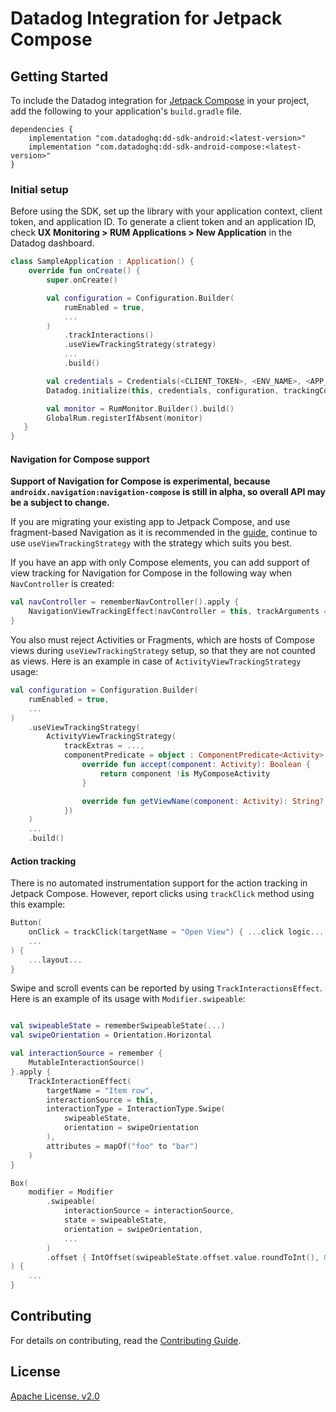 # Datadog Integration for Jetpack Compose

## Getting Started

To include the Datadog integration for [Jetpack Compose][1] in your project, add the
following to your application's `build.gradle` file.

```
dependencies {
    implementation "com.datadoghq:dd-sdk-android:<latest-version>"
    implementation "com.datadoghq:dd-sdk-android-compose:<latest-version>"
}
```

### Initial setup

Before using the SDK, set up the library with your application
context, client token, and application ID.
To generate a client token and an application ID, check **UX Monitoring > RUM Applications > New Application**
in the Datadog dashboard.

```kotlin
class SampleApplication : Application() {
    override fun onCreate() {
        super.onCreate()

        val configuration = Configuration.Builder(
            rumEnabled = true,
            ...
        )
            .trackInteractions()
            .useViewTrackingStrategy(strategy)
            ...
            .build()

        val credentials = Credentials(<CLIENT_TOKEN>, <ENV_NAME>, <APP_VARIANT_NAME>, <APPLICATION_ID>)
        Datadog.initialize(this, credentials, configuration, trackingConsent)

        val monitor = RumMonitor.Builder().build()
        GlobalRum.registerIfAbsent(monitor)
   }
}
```

#### Navigation for Compose support

**Support of Navigation for Compose is experimental, because `androidx.navigation:navigation-compose` is still in alpha, so overall API may be a subject to change.**

If you are migrating your existing app to Jetpack Compose, and use fragment-based Navigation as it is recommended in the [guide][2], continue to use `useViewTrackingStrategy` with the strategy which suits you best.

If you have an app with only Compose elements, you can add support of view tracking for Navigation for Compose in the following way when `NavController` is created:

```kotlin
val navController = rememberNavController().apply {
    NavigationViewTrackingEffect(navController = this, trackArguments = ..., destinationPredicate = ...)
}
```

You also must reject Activities or Fragments, which are hosts of Compose views during `useViewTrackingStrategy` setup, so that they are not counted as views.
Here is an example in case of `ActivityViewTrackingStrategy` usage:

```kotlin
val configuration = Configuration.Builder(
    rumEnabled = true,
    ...
)
    .useViewTrackingStrategy(
        ActivityViewTrackingStrategy(
            trackExtras = ...,
            componentPredicate = object : ComponentPredicate<Activity> {
                override fun accept(component: Activity): Boolean {
                    return component !is MyComposeActivity
                }

                override fun getViewName(component: Activity): String? = null
            })
    )
    ...
    .build()
```

#### Action tracking

There is no automated instrumentation support for the action tracking in Jetpack Compose. However, report clicks using `trackClick` method using this example:

```kotlin
Button(
    onClick = trackClick(targetName = "Open View") { ...click logic... }
    ...
) {
    ...layout...
}
```

Swipe and scroll events can be reported by using `TrackInteractionsEffect`. Here is an example of its usage with `Modifier.swipeable`:

```kotlin

val swipeableState = rememberSwipeableState(...)
val swipeOrientation = Orientation.Horizontal

val interactionSource = remember {
    MutableInteractionSource()
}.apply {
    TrackInteractionEffect(
        targetName = "Item row",
        interactionSource = this,
        interactionType = InteractionType.Swipe(
            swipeableState,
            orientation = swipeOrientation
        ),
        attributes = mapOf("foo" to "bar")
    )
}

Box(
    modifier = Modifier
        .swipeable(
            interactionSource = interactionSource,
            state = swipeableState,
            orientation = swipeOrientation,
            ...
        )
        .offset { IntOffset(swipeableState.offset.value.roundToInt(), 0) }
) {
    ...
}
```

## Contributing

For details on contributing, read the
[Contributing Guide](../CONTRIBUTING.md).

## License

[Apache License, v2.0](../LICENSE)

[1]: https://developer.android.com/jetpack/compose
[2]: https://developer.android.com/jetpack/compose/navigation#interoperability
